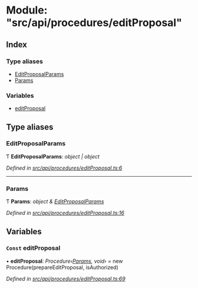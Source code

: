 # Module: "src/api/procedures/editProposal"

## Index

### Type aliases

* [EditProposalParams](_src_api_procedures_editproposal_.md#editproposalparams)
* [Params](_src_api_procedures_editproposal_.md#params)

### Variables

* [editProposal](_src_api_procedures_editproposal_.md#const-editproposal)

## Type aliases

###  EditProposalParams

Ƭ **EditProposalParams**: *object | object*

*Defined in [src/api/procedures/editProposal.ts:6](https://github.com/PolymathNetwork/polymesh-sdk/blob/2aa4a44/src/api/procedures/editProposal.ts#L6)*

___

###  Params

Ƭ **Params**: *object & [EditProposalParams](_src_api_procedures_editproposal_.md#editproposalparams)*

*Defined in [src/api/procedures/editProposal.ts:16](https://github.com/PolymathNetwork/polymesh-sdk/blob/2aa4a44/src/api/procedures/editProposal.ts#L16)*

## Variables

### `Const` editProposal

• **editProposal**: *Procedure‹[Params](_src_api_procedures_editproposal_.md#params), void›* = new Procedure(prepareEditProposal, isAuthorized)

*Defined in [src/api/procedures/editProposal.ts:69](https://github.com/PolymathNetwork/polymesh-sdk/blob/2aa4a44/src/api/procedures/editProposal.ts#L69)*
